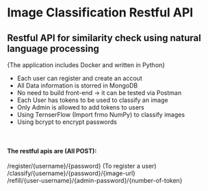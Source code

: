 # Image Classification Restful API

<h2>Restful API for similarity check using natural language processing</h2>
{The application includes Docker and written in Python}<br>

- Each user can register and create an accout <br>
- All Data information is storred in MongoDB <br>
- No need to build front-end -> it can be tested via Postman <br>
- Each User has tokens to be used to classify an image <br>
- Only Admin is allowed to add tokens to users <br>
- Using TernserFlow (Import frmo NumPy) to classify images <br>
- Using bcrypt to encrypt passwords <br>
 <br>
<h4>The restful apis are (All POST):</h4>
/register/{username}/{password} (To register a user) <br>
/classify/{username}/{password}/{image-url} <br>
/refill/{user-username}/{admin-password}/{number-of-token} <br>
